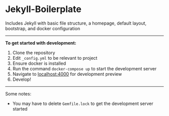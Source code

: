 # Jekyll-Boilerplate

Includes Jekyll with basic file structure, a homepage, default layout, bootstrap, and docker configuration

---

**To get started with development:**
1. Clone the repository
2. Edit `_config.yml` to be relevant to project
3. Ensure docker is installed
4. Run the command `docker-compose up` to start the development server
5. Navigate to [localhost:4000](localhost:4000) for development preview
6. Develop!

---
Some notes:
- You may have to delete `Gemfile.lock` to get the development server started
